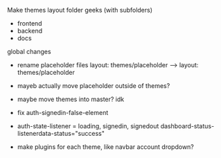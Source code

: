 Make themes layout folder
geeks (with subfolders)
- frontend
- backend
- docs

global changes
- rename placeholder files
  layout: themes/placeholder --> layout: themes/placeholder

- mayeb actually move placeholder outside of themes?
- maybe move themes into master? idk

- fix auth-signedin-false-element
- auth-state-listener = loading, signedin, signedout
dashboard-status-listenerdata-status="success"

- make plugins for each theme, like navbar account dropdown?
